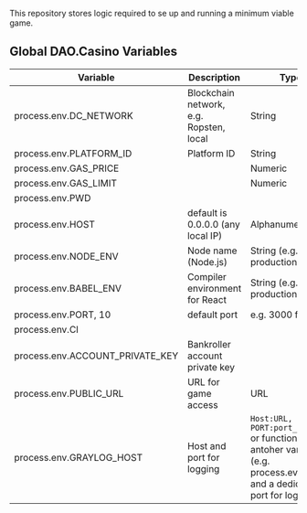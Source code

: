 This repository stores logic required to se up and running a minimum viable game.

## Global DAO.Casino Variables
|   Variable   |Description      |Type |
| ---- | ---- | ---- |
|process.env.DC_NETWORK |  Blockchain network, e.g. Ropsten, local    |String|
|process.env.PLATFORM_ID     |      Platform ID |String|
|process.env.GAS_PRICE   |      |Numeric|
|process.env.GAS_LIMIT   |      |Numeric|
|process.env.PWD |      ||
|process.env.HOST   |  default is  0.0.0.0 (any local IP)    | Alphanumeric, IP|
|process.env.NODE_ENV|Node name (Node.js)|String (e.g., dev or production)|
|process.env.BABEL_ENV|Compiler environment for React| String (e.g., dev or production)|
|process.env.PORT, 10|default port|e.g. 3000 for ppp|
|process.env.CI|||
|process.env.ACCOUNT_PRIVATE_KEY|Bankroller account private key||
|process.env.PUBLIC_URL|URL for game access|URL|
|process.env.GRAYLOG_HOST|Host and port for logging|`Host:URL, PORT:port_number` or function calling antoher variable (e.g. process.evn.HOST and a dedicated port for logging)|


